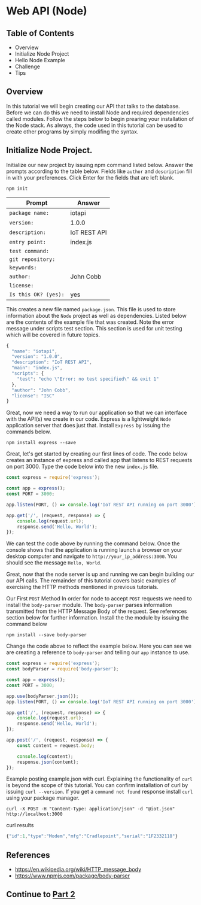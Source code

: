 
# Web API (Node)

## Table of Contents
 - Overview
 - Initialize Node Project
 - Hello Node Example
 - Challenge
 - Tips

## Overview
In this tutorial we will begin creating our API that talks to the database. Before we can do this we need to install Node and required dependencies called modules. Follow the steps below to begin prearing your installation of the Node stack. As always, the code used in this tutorial can be used to create other programs by simply modifing the syntax.

## Initialize Node Project.
Initialize our new project by issuing npm command listed below. Answer the prompts according to the table below. Fields like `author` and `description` fill in with your preferences. Click Enter for the fields that are left blank.
```console
npm init
```

| Prompt | Answer |
|---|---|
|`package name:`| iotapi|
|`version:`| 1.0.0|
|`description:`| IoT REST API |
|`entry point:`| index.js |
|`test command:`|  |
|`git repository:`|  |
|`keywords:`|  |
|`author:`| John Cobb |
|`license:`|  |
|`Is this OK? (yes):`| yes |

This creates a new file named `package.json`.  This file is used to store information about the `Node` project as well as dependencies. Listed below are the contents of the example file that was created. Note the error message under scripts test section. This section is used for unit testing which will be covered in future topics. 
```javascript
{
  "name": "iotapi",
  "version": "1.0.0",
  "description": "IoT REST API",
  "main": "index.js",
  "scripts": {
    "test": "echo \"Error: no test specified\" && exit 1"
  },
  "author": "John Cobb",
  "license": "ISC"
}
```

Great, now we need a way to run our application so that we can interface with the API(s) we create in our code. Express is a lightweight `Node` application server that does just that. Install `Express` by issuing the commands below.

```console
npm install express --save
```

Great, let's get started by creating our first lines of code. The code below creates an instance of express and called app that listens to REST requests on port 3000. Type the code below into the new `index.js` file.

```javascript
const express = require('express');

const app = express();
const PORT = 3000;

app.listen(PORT, () => console.log('IoT REST API running on port 3000'));

app.get('/', (request, response) => {
    console.log(request.url);
    response.send('Hello, World');
});
```

We can test the code above by running the command below. Once the console shows that the application is running launch a browser on your desktop computer and navigate to `http://your_ip_address:3000`. You should see the message `Hello, World`.

Great, now that the node server is up and running we can begin building our our API calls. The remainder of this tutorial covers basic examples of exercising the HTTP methods mentioned in previous tutorials.


Our First `POST` Method
In order for node to accept `POST` requests we need to install the `body-parser` module.  The `body-parser` parses information transmitted from the HTTP Message Body of the request. See references section below for further information. Install the the module by issuing the command below
```console
npm install --save body-parser
```

Change the code above to reflect the example below. Here you can see we are creating a reference to `body-parser` and telling our `app` instance to use.

```javascript
const express = require('express');
const bodyParser = require('body-parser');

const app = express();
const PORT = 3000;

app.use(bodyParser.json());
app.listen(PORT, () => console.log('IoT REST API running on port 3000'));

app.get('/', (request, response) => {
    console.log(request.url);
    response.send('Hello, World');
});

app.post('/', (request, response) => {
    const content = request.body;

    console.log(content);
    response.json(content);
});
```

Example posting example.json with curl. Explaining the functionality of `curl` is beyond the scope of this tutorial. You can confirm installation of curl by issuing `curl --version`. If you get a `command not found` response install `curl` using your package manager.
```console
curl -X POST -H "Content-Type: application/json" -d "@iot.json" http://localhost:3000
```
curl results
```javascript
{"id":1,"type":"Modem","mfg":"Cradlepoint","serial":"1F2332118"}
```



## References
 - https://en.wikipedia.org/wiki/HTTP_message_body
 - https://www.npmjs.com/package/body-parser


## Continue to [Part 2](README2.md)
